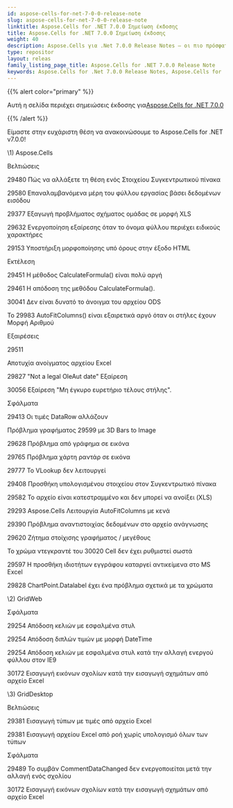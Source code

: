 ```yaml
---
id: aspose-cells-for-net-7-0-0-release-note
slug: aspose-cells-for-net-7-0-0-release-note
linktitle: Aspose.Cells for .NET 7.0.0 Σημείωση έκδοσης
title: Aspose.Cells for .NET 7.0.0 Σημείωση έκδοσης
weight: 40
description: Aspose.Cells για .Net 7.0.0 Release Notes – οι πιο πρόσφατες βελτιώσεις, νέες δυνατότητες και επιδιορθώσεις
type: repositor
layout: releas
family_listing_page_title: Aspose.Cells for .NET 7.0.0 Release Note
keywords: Aspose.Cells for .Net 7.0.0 Release Notes, Aspose.Cells for .Net 7.0.0 updates and fixe
---
```

{{% alert color="primary" %}} 

 Αυτή η σελίδα περιέχει σημειώσεις έκδοσης για[Aspose.Cells for .NET 7.0.0](https://releases.aspose.com/cells/net/new-releases/aspose.cells-for-.net-7.0.0/)

{{% /alert %}} 

 Είμαστε στην ευχάριστη θέση να ανακοινώσουμε το Aspose.Cells for .NET v7.0.0!

\1) Aspose.Cells 

 Βελτιώσεις

 29480 Πώς να αλλάξετε τη θέση ενός Στοιχείου Συγκεντρωτικού πίνακα

 29580 Επαναλαμβανόμενα μέρη του φύλλου εργασίας βάσει δεδομένων εισόδου

 29377 Εξαγωγή προβλήματος σχήματος ομάδας σε μορφή XLS

 29632 Ενεργοποίηση εξαίρεσης όταν το όνομα φύλλου περιέχει ειδικούς χαρακτήρες

 29153 Υποστήριξη μορφοποίησης υπό όρους στην έξοδο HTML

 Εκτέλεση

29451 Η μέθοδος CalculateFormula() είναι πολύ αργή

 29461 Η απόδοση της μεθόδου CalculateFormula().

 30041 Δεν είναι δυνατό το άνοιγμα του αρχείου ODS

 Το 29983 AutoFitColumns() είναι εξαιρετικά αργό όταν οι στήλες έχουν Μορφή Αριθμού

 Εξαιρέσεις



29511 

 Αποτυχία ανοίγματος αρχείου Excel

 29827 "Not a legal OleAut date" Εξαίρεση

 30056 Εξαίρεση "Μη έγκυρο ευρετήριο τέλους στήλης".

Σφάλματα

 29413 Οι τιμές DataRow αλλάζουν

 Πρόβλημα γραφήματος 29599 με 3D Bars to Image

 29628 Πρόβλημα από γράφημα σε εικόνα

 29765 Πρόβλημα χάρτη ραντάρ σε εικόνα

 29777 Το VLookup δεν λειτουργεί

 29408 Προσθήκη υπολογισμένου στοιχείου στον Συγκεντρωτικό πίνακα

 29582 Το αρχείο είναι κατεστραμμένο και δεν μπορεί να ανοίξει (XLS)

 29293 Aspose.Cells Λειτουργία AutoFitColumns με κενά

 29390 Πρόβλημα αναντιστοιχίας δεδομένων στο αρχείο ανάγνωσης

 29620 Ζήτημα στοίχισης γραφήματος / μεγέθους

 Το χρώμα ντεγκραντέ του 30020 Cell δεν έχει ρυθμιστεί σωστά

 29597 Η προσθήκη ιδιοτήτων εγγράφου καταργεί αντικείμενα στο MS Excel

29828 ChartPoint.Datalabel έχει ένα πρόβλημα σχετικά με τα χρώματα

 \2) GridWeb

Σφάλματα

 29254 Απόδοση κελιών με εσφαλμένα στυλ

 29254 Απόδοση διπλών τιμών με μορφή DateTime

 29254 Απόδοση κελιών με εσφαλμένα στυλ κατά την αλλαγή ενεργού φύλλου στον IE9

 30172 Εισαγωγή εικόνων σχολίων κατά την εισαγωγή σχημάτων από αρχείο Excel

 \3) GridDesktop

 Βελτιώσεις

 29381 Εισαγωγή τύπων με τιμές από αρχείο Excel

 29381 Εισαγωγή αρχείου Excel από ροή χωρίς υπολογισμό όλων των τύπων

Σφάλματα

 29489 Το συμβάν CommentDataChanged δεν ενεργοποιείται μετά την αλλαγή ενός σχολίου

 30172 Εισαγωγή εικόνων σχολίων κατά την εισαγωγή σχημάτων από αρχείο Excel
